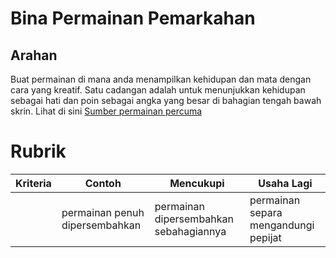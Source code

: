 # Bina Permainan Pemarkahan

## Arahan

Buat permainan di mana anda menampilkan kehidupan dan mata dengan cara yang kreatif. Satu cadangan adalah untuk menunjukkan kehidupan sebagai hati dan poin sebagai angka yang besar di bahagian tengah bawah skrin. Lihat di sini [Sumber permainan percuma](https://www.kenney.nl/)

# Rubrik

| Kriteria | Contoh                         | Mencukupi                              | Usaha Lagi                           |
| -------- | ------------------------------ | -------------------------------------- | ------------------------------------ |
|          | permainan penuh dipersembahkan | permainan dipersembahkan sebahagiannya | permainan separa mengandungi pepijat |
